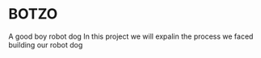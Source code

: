 # BOTZO
A good boy robot dog
In this project we will expalin the process we faced building our robot dog

<br>
